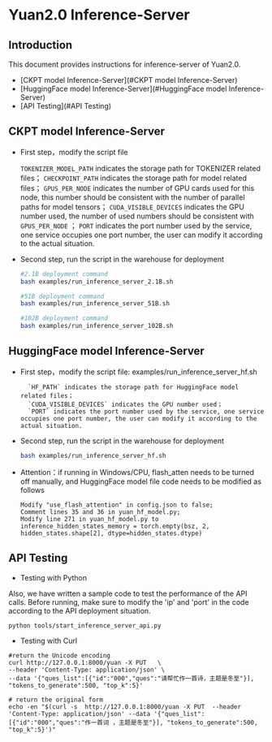 # Yuan2.0 Inference-Server

## Introduction

This document provides instructions for inference-server of Yuan2.0.


  - [CKPT model Inference-Server](#CKPT model Inference-Server)
  - [HuggingFace model Inference-Server](#HuggingFace model Inference-Server)
  - [API Testing](#API Testing)
  

## CKPT model Inference-Server

- First step，modify the script file

   	`TOKENIZER_MODEL_PATH` indicates the storage path for TOKENIZER related files；
   	`CHECKPOINT_PATH` indicates the storage path for model related files；
   	`GPUS_PER_NODE` indicates the number of GPU cards used for this node, this number should be consistent with the number of parallel paths for model tensors；
   	`CUDA_VISIBLE_DEVICES` indicates the GPU number used, the number of used numbers should be consistent with `GPUS_PER_NODE` ；
   	`PORT` indicates the port number used by the service, one service occupies one port number, the user can modify it according to the actual situation.
  
- Second step,  run the script in the warehouse for deployment
    ```bash
    #2.1B deployment command
    bash examples/run_inference_server_2.1B.sh
    
    #51B deployment command
    bash examples/run_inference_server_51B.sh
    
    #102B deployment command
    bash examples/run_inference_server_102B.sh
    ```


## HuggingFace model Inference-Server

- First step，modify the script file: examples/run_inference_server_hf.sh

    	`HF_PATH` indicates the storage path for HuggingFace model related files；
    	`CUDA_VISIBLE_DEVICES` indicates the GPU number used；
    	`PORT` indicates the port number used by the service, one service occupies one port number, the user can modify it according to the actual situation.
  
- Second step,  run the script in the warehouse for deployment

   ```bash
   bash examples/run_inference_server_hf.sh
   ```
   
- Attention：if running in Windows/CPU, flash_atten needs to be turned off manually, and HuggingFace model file code needs to be modified as follows
   ```
   Modify "use_flash_attention" in config.json to false;
   Comment lines 35 and 36 in yuan_hf_model.py;
   Modify line 271 in yuan_hf_model.py to inference_hidden_states_memory = torch.empty(bsz, 2, hidden_states.shape[2], dtype=hidden_states.dtype)
   ```


## API Testing

- Testing with Python

Also, we have written a sample code to test the performance of the API calls. Before running, make sure to modify the 'ip' and 'port' in the code according to the API deployment situation.

```bash
python tools/start_inference_server_api.py
```

- Testing with Curl

```
#return the Unicode encoding
curl http://127.0.0.1:8000/yuan -X PUT   \
--header 'Content-Type: application/json' \
--data '{"ques_list":[{"id":"000","ques":"请帮忙作一首诗，主题是冬至"}], "tokens_to_generate":500, "top_k":5}'

# return the original form
echo -en "$(curl -s  http://127.0.0.1:8000/yuan -X PUT  --header 'Content-Type: application/json' --data '{"ques_list":[{"id":"000","ques":"作一首词 ，主题是冬至"}], "tokens_to_generate":500, "top_k":5}')"
```

